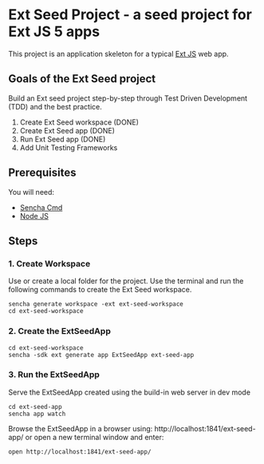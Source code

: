 # Ext Seed Project - a seed project for Ext JS 5 apps

This project is an application skeleton for a typical [Ext JS](http://www.sencha.com/products/extjs/) web app.

## Goals of the Ext Seed project

Build an Ext seed project step-by-step through Test Driven Development (TDD) and the best practice. 

1. Create Ext Seed workspace (DONE)
2. Create Ext Seed app (DONE)
3. Run Ext Seed app (DONE)
4. Add Unit Testing Frameworks

## Prerequisites

You will need:
- [Sencha Cmd](http://www.sencha.com/products/sencha-cmd/)
- [Node JS](http://nodejs.org/)

## Steps

### 1. Create Workspace

Use or create a local folder for the project. Use the terminal and run the following commands to create the Ext Seed workspace.

```
sencha generate workspace -ext ext-seed-workspace
cd ext-seed-workspace
```

### 2. Create the ExtSeedApp

```
cd ext-seed-workspace
sencha -sdk ext generate app ExtSeedApp ext-seed-app
```

### 3. Run the ExtSeedApp

Serve the ExtSeedApp created using the build-in web server in dev mode

```
cd ext-seed-app
sencha app watch
```

Browse the ExtSeedApp in a browser using: http://localhost:1841/ext-seed-app/ or open a new terminal window and enter:

```
open http://localhost:1841/ext-seed-app/
```